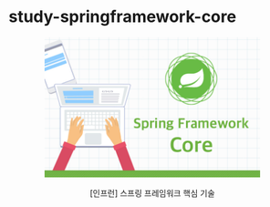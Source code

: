# study-springframework-core

<p align="center">
    <img alt="logo" src="./assets/cover.jpg" width="75%">
</p>

<p align="center">
    <span>[인프런] 스프링 프레임워크 핵심 기술</span>
</p>

